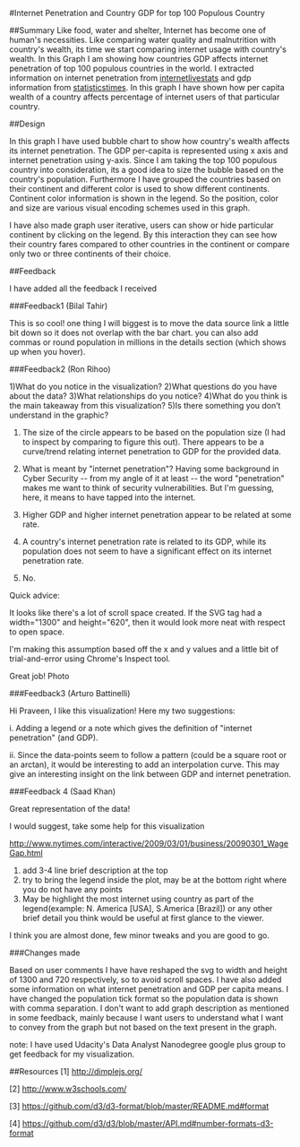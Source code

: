 #Internet Penetration and Country GDP for top 100 Populous Country


##Summary
Like food, water and shelter, Internet has become one of human's necessities. Like comparing water quality and malnutrition with country's wealth, its time we start comparing internet usage with country's wealth. In this Graph I am showing how countries GDP affects internet penetration of top 100 populous countries in the world. I extracted information on internet penetration from [internetlivestats](http://www.internetlivestats.com/internet-users-by-country/) and gdp information from [statisticstimes](http://statisticstimes.com/economy/countries-by-projected-gdp-capita-ppp.php). In this graph I have shown how per capita wealth of a country affects percentage of internet users of that particular country.

##Design

In this graph I have used bubble chart to show how country's wealth affects its internet penetration. The GDP per-capita is represented using x axis and internet penetration using y-axis. Since I am taking the top 100 populous country into consideration, its a good idea to size the bubble based on the country's population. Furthermore I have grouped the countries based on their continent and different color is used to show different continents. Continent color information is shown in the legend. So the position, color and size are various visual encoding schemes used in this graph. 

I have also made graph user iterative, users can show or hide particular continent by clicking on the legend. By this interaction they can see how their country fares compared to other countries in the continent or compare only two or three continents of their choice.



##Feedback

I have added all the feedback I received

###Feedback1 (Bilal Tahir)

This is so cool!
one thing I will biggest is to move the data source link a little bit down so it does not overlap with the bar chart. you can also add commas or round population in millions in the details section (which shows up when you hover).

###Feedback2 (Ron Rihoo)

1)What do you notice in the visualization?
2)What questions do you have about the data?
3)What relationships do you notice?
4)What do you think is the main takeaway from this visualization?
5)Is there something you don’t understand in the graphic?


1) The size of the circle appears to be based on the population size (I had to inspect by comparing to figure this out). There appears to be a curve/trend relating internet penetration to GDP for the provided data.

2) What is meant by "internet penetration"? Having some background in Cyber Security -- from my angle of it at least -- the word "penetration" makes me want to think of security vulnerabilities. But I'm guessing, here, it means to have tapped into the internet.

3) Higher GDP and higher internet penetration appear to be related at some rate.

4) A country's internet penetration rate is related to its GDP, while its population does not seem to have a significant effect on its internet penetration rate.

5) No.

Quick advice:

It looks like there's a lot of scroll space created. If the SVG tag had a width="1300" and height="620", then it would look more neat with respect to open space.

I'm making this assumption based off the x and y values and a little bit of trial-and-error using Chrome's Inspect tool.

Great job!
Photo


###Feedback3 (Arturo Battinelli)

Hi Praveen,
I like this visualization! Here my two suggestions:

i. Adding a legend or a note which gives the definition of "internet penetration" (and GDP).

ii. Since the data-points seem to follow a pattern (could be a square root or an arctan), it would be interesting to add an interpolation curve. This may give an interesting insight on the link between GDP and internet penetration.


###Feedback 4 (Saad Khan)

Great representation of the data!

I would suggest, take some help for this visualization

http://www.nytimes.com/interactive/2009/03/01/business/20090301_WageGap.html

1. add 3-4 line brief description at the top
2. try to bring the legend inside the plot, may be at the bottom right where you do not have any points
3. May be highlight the most internet using country as part of the legend(example: N. America [USA], S.America [Brazil]) or any other brief detail you think would be useful at first glance to the viewer.

I think you are almost done, few minor tweaks and you are good to go.

###Changes  made 

Based on user comments I have have reshaped the svg to width and height of 1300 and 720 respectively, so to avoid scroll spaces. I have also added some information on what internet penetration and GDP per capita means. I have changed the population tick format so the population data is shown with comma separation. I don't want to add graph description as mentioned in some feedback, mainly because I want users to understand what I want to convey from the graph but not based on the text present in the graph.

note: I have used Udacity's Data Analyst Nanodegree google plus group to get feedback for my visualization. 


##Resources
[1] http://dimplejs.org/

[2] http://www.w3schools.com/

[3] https://github.com/d3/d3-format/blob/master/README.md#format

[4] https://github.com/d3/d3/blob/master/API.md#number-formats-d3-format